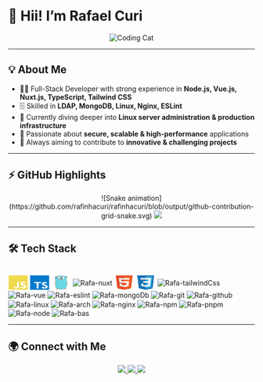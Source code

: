 # 👋 Hii! I’m Rafael Curi  

<p align="center">
  <img src="https://media1.tenor.com/m/g3y2q5VQxvAAAAAC/cat-computer.gif" width="200px" alt="Coding Cat"/>
</p>

---

## 💡 About Me  
- 👨‍💻 Full-Stack Developer with strong experience in **Node.js, Vue.js, Nuxt.js, TypeScript, Tailwind CSS**  
- 🗄️ Skilled in **LDAP, MongoDB, Linux, Nginx, ESLint**  
- 📕 Currently diving deeper into **Linux server administration & production infrastructure**  
- 🫡 Passionate about **secure, scalable & high-performance** applications  
- 🛫 Always aiming to contribute to **innovative & challenging projects**  

---

## ⚡ GitHub Highlights  

<p align="center">
  ![Snake animation](https://github.com/rafinhacuri/rafinhacuri/blob/output/github-contribution-grid-snake.svg)
  <img height="180em" src="https://github-readme-stats.vercel.app/api/top-langs/?username=rafinhacuri&layout=compact&langs_count=10&theme=dracula"/>
</p>

---

## 🛠️ Tech Stack  

<div style="display: inline_block"><br>
  <img align="center" alt="Rafa-Js" height="30" width="40" src="https://raw.githubusercontent.com/devicons/devicon/master/icons/javascript/javascript-plain.svg">
  <img align="center" alt="Rafa-Ts" height="30" width="40" src="https://raw.githubusercontent.com/devicons/devicon/master/icons/typescript/typescript-plain.svg">
  <img align="center" alt="Rafa-Go" height="30" width="40" src="https://raw.githubusercontent.com/devicons/devicon/master/icons/go/go-original.svg">
  <img align="center" alt="Rafa-nuxt" height="30" width="40" src="https://cdn.jsdelivr.net/gh/devicons/devicon@latest/icons/nuxt/nuxt-original.svg">
  <img align="center" alt="Rafa-HTML" height="30" width="40" src="https://raw.githubusercontent.com/devicons/devicon/master/icons/html5/html5-original.svg">
  <img align="center" alt="Rafa-CSS" height="30" width="40" src="https://raw.githubusercontent.com/devicons/devicon/master/icons/css3/css3-original.svg">
  <img align="center" alt="Rafa-tailwindCss" height="30" width="40" src="https://cdn.jsdelivr.net/gh/devicons/devicon@latest/icons/tailwindcss/tailwindcss-original.svg">
  <img align="center" alt="Rafa-vue" height="30" width="40" src="https://cdn.jsdelivr.net/gh/devicons/devicon/icons/vuejs/vuejs-original.svg">
  <img align="center" alt="Rafa-eslint" height="30" width="40" src="https://cdn.jsdelivr.net/gh/devicons/devicon/icons/eslint/eslint-original.svg">
  <img align="center" alt="Rafa-mongoDb" height="30" width="40" src="https://cdn.jsdelivr.net/gh/devicons/devicon@latest/icons/mongodb/mongodb-original.svg">
  <img align="center" alt="Rafa-git" height="30" width="40" src="https://cdn.jsdelivr.net/gh/devicons/devicon@latest/icons/git/git-original.svg" >
  <img align="center" alt="Rafa-github" height="30" width="40" src="https://cdn.jsdelivr.net/gh/devicons/devicon@latest/icons/github/github-original.svg">
  <img align="center" alt="Rafa-linux" height="30" width="40" src="https://cdn.jsdelivr.net/gh/devicons/devicon@latest/icons/linux/linux-original.svg">
  <img align="center" alt="Rafa-arch" height="30" width="40" src="https://cdn.jsdelivr.net/gh/devicons/devicon@latest/icons/archlinux/archlinux-original.svg">
  <img align="center" alt="Rafa-nginx" height="30" width="40" src="https://cdn.jsdelivr.net/gh/devicons/devicon@latest/icons/nginx/nginx-original.svg">
  <img align="center" alt="Rafa-npm" height="30" width="40" src="https://cdn.jsdelivr.net/gh/devicons/devicon@latest/icons/npm/npm-original-wordmark.svg">
  <img align="center" alt="Rafa-pnpm" height="30" width="40" src="https://cdn.jsdelivr.net/gh/devicons/devicon@latest/icons/pnpm/pnpm-original.svg">
  <img align="center" alt="Rafa-node" height="30" width="40" src="https://cdn.jsdelivr.net/gh/devicons/devicon@latest/icons/nodejs/nodejs-original.svg">
  <img align="center" alt="Rafa-bas" height="30" width="40" src="https://cdn.jsdelivr.net/gh/devicons/devicon@latest/icons/bash/bash-original.svg">
</div>

---

## 🌍 Connect with Me  

<div align="center"> 
  <a href="https://www.instagram.com/rafinha_curi/" target="_blank">
    <img src="https://img.shields.io/badge/-Instagram-%23E4405F?style=for-the-badge&logo=instagram&logoColor=white"/>
  </a>
  <a href="mailto:rafinhacurig@gmail.com">
    <img src="https://img.shields.io/badge/-Gmail-%23D14836?style=for-the-badge&logo=gmail&logoColor=white"/>
  </a>
  <a href="https://www.linkedin.com/in/rafael-curi-a4a837292/" target="_blank">
    <img src="https://img.shields.io/badge/-LinkedIn-%230077B5?style=for-the-badge&logo=linkedin&logoColor=white"/>
  </a> 
</div>
